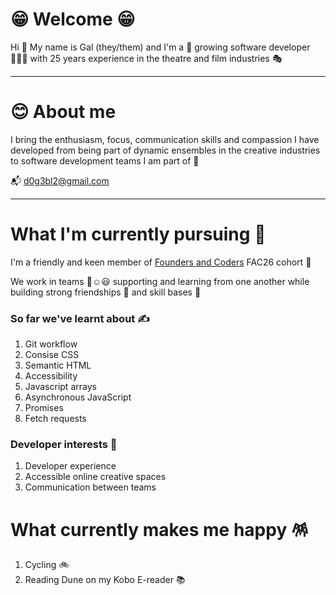 # 😁 Welcome 😁

Hi :wave: My name is Gal (they/them) and I'm a 🌱 growing software developer 🧑🏻‍💻 
with 25 years experience in the theatre and film industries 🎭 

---

# 😊 About me 

I bring the enthusiasm, focus, communication skills and compassion I have developed 
from being part of dynamic ensembles in the creative industries to software development teams I am part of 🤝

📬 d0g3bl2@gmail.com

---

# What I'm currently pursuing 🐾

I'm a friendly and keen member of [Founders and Coders](https://www.foundersandcoders.com/) FAC26 cohort 🎏

We work in teams 🙂☺️😃 supporting and learning from one another while building strong friendships 💪 and skill bases 🤹

### So far we've learnt about ✍️ 
1. Git workflow 
2. Consise CSS
3. Semantic HTML
4. Accessibility
5. Javascript arrays
6. Asynchronous JavaScript  
7. Promises 
8. Fetch requests 

### Developer interests 🫠
1. Developer experience 
2. Accessible online creative spaces 
3. Communication between teams 

# What currently makes me happy 🪅
1. Cycling 🚲
2. Reading Dune on my Kobo E-reader 📚




<!--
**d0g3bl2/d0g3bl2** is a ✨ _special_ ✨ repository because its `README.md` (this file) appears on your GitHub profile.

Here are some ideas to get you started:

- 🔭 I’m currently working on ...
- 🌱 I’m currently learning ...
- 👯 I’m looking to collaborate on ...
- 🤔 I’m looking for help with ...
- 💬 Ask me about ...
- 📫 How to reach me: ...
- 😄 Pronouns: ...
- ⚡ Fun fact: ...
-->
